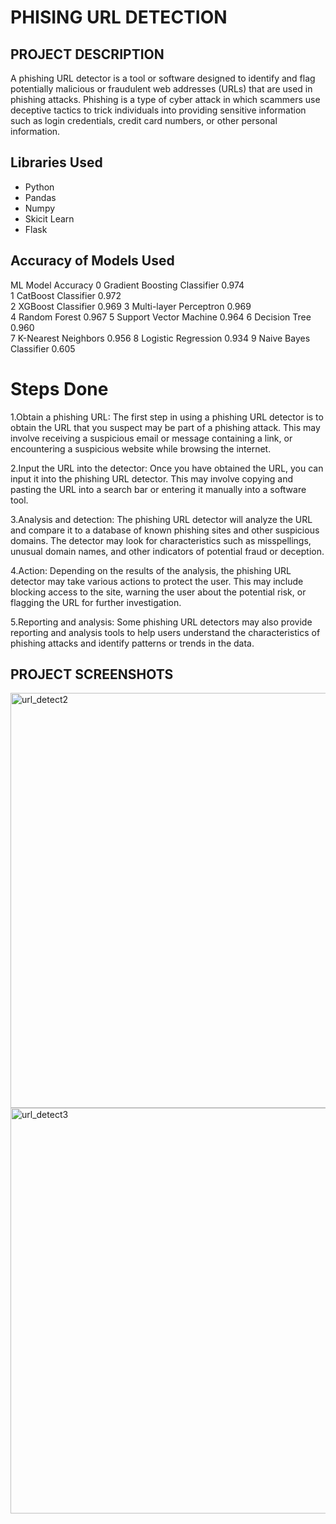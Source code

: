 # PHISING URL DETECTION

## PROJECT DESCRIPTION

A phishing URL detector is a tool or software designed to identify and flag potentially malicious or fraudulent web addresses (URLs) that are used in phishing attacks. Phishing is a type of cyber attack in which scammers use deceptive tactics to trick individuals into providing sensitive information such as login credentials, credit card numbers, or other personal information.

## Libraries Used

* Python
* Pandas
* Numpy
* Skicit Learn
* Flask

## Accuracy of Models Used


ML Model	                           Accuracy	
0	Gradient Boosting Classifier	     0.974	
1	CatBoost Classifier	               0.972	
2	XGBoost Classifier	               0.969
3	Multi-layer Perceptron	           0.969	
4	Random Forest	                     0.967
5	Support Vector Machine	           0.964
6	Decision Tree	                     0.960	
7	K-Nearest Neighbors	               0.956
8	Logistic Regression	               0.934
9	Naive Bayes Classifier	           0.605

# Steps Done

1.Obtain a phishing URL: The first step in using a phishing URL detector is to obtain the URL that you suspect may be part of a phishing attack. This may involve receiving a suspicious email or message containing a link, or encountering a suspicious website while browsing the internet.

2.Input the URL into the detector: Once you have obtained the URL, you can input it into the phishing URL detector. This may involve copying and pasting the URL into a search bar or entering it manually into a software tool.

3.Analysis and detection: The phishing URL detector will analyze the URL and compare it to a database of known phishing sites and other suspicious domains. The detector may look for characteristics such as misspellings, unusual domain names, and other indicators of potential fraud or deception.

4.Action: Depending on the results of the analysis, the phishing URL detector may take various actions to protect the user. This may include blocking access to the site, warning the user about the potential risk, or flagging the URL for further investigation.

5.Reporting and analysis: Some phishing URL detectors may also provide reporting and analysis tools to help users understand the characteristics of phishing attacks and identify patterns or trends in the data.

## PROJECT SCREENSHOTS


<img width="664" alt="url_detect2" src="https://user-images.githubusercontent.com/89055461/231833743-2a779cf3-dfcd-4c15-9007-1514609ac935.png">



<img width="649" alt="url_detect3" src="https://user-images.githubusercontent.com/89055461/231834256-bdcd9014-8107-4ea7-a282-e56df84c7c5a.png">

